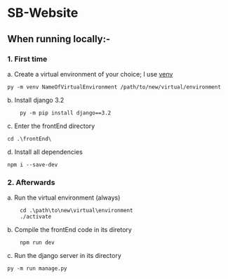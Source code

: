 # SB-Website

## When running locally:-

### 1. First time

a. Create a virtual environment of your choice; I use [venv](https://docs.python.org/3/tutorial/venv.html)

``` shell
py -m venv NameOfVirtualEnvironment /path/to/new/virtual/environment 
```

b. Install django 3.2

``` shell
    py -m pip install django==3.2

```

c. Enter the frontEnd directory

``` shell
cd .\frontEnd\
```

d. Install all dependencies

``` shell
npm i --save-dev
```

### 2. Afterwards

a. Run the virtual environment (always)

``` shell
    cd .\path\to\new\virtual\environment
    ./activate
```

b. Compile the frontEnd code in its diretory

``` shell
    npm run dev
```

c. Run the django server in its directory

``` shell
py -m run manage.py
```
